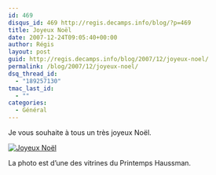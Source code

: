```yaml
---
id: 469
disqus_id: 469 http://regis.decamps.info/blog/?p=469
title: Joyeux Noël
date: 2007-12-24T09:05:40+00:00
author: Régis
layout: post
guid: http://regis.decamps.info/blog/2007/12/joyeux-noel/
permalink: /blog/2007/12/joyeux-noel/
dsq_thread_id:
  - "189257130"
tmac_last_id:
  - ""
categories:
  - Général
---
```

Je vous souhaite à tous un très joyeux Noël.

[![Joyeux Noël](/blog/wp-content/uploads/2007/12/img_0865.JPG)](/blog/wp-content/uploads/2007/12/img_0865.JPG "Joyeux Noël")

La photo est d’une des vitrines du Printemps Haussman.
